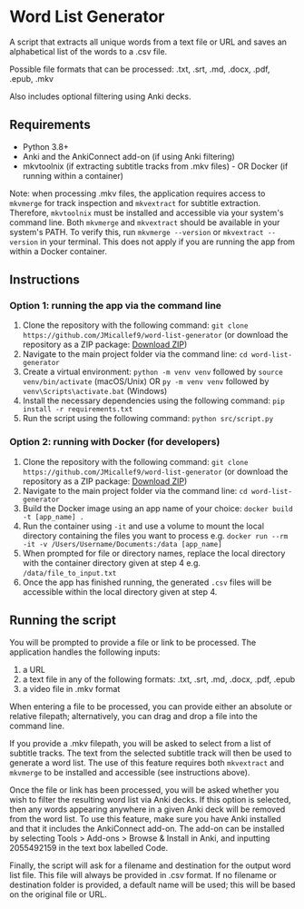# Word List Generator

A script that extracts all unique words from a text file or URL and saves an alphabetical list of the words to a .csv file.

Possible file formats that can be processed: .txt, .srt, .md, .docx, .pdf, .epub, .mkv

Also includes optional filtering using Anki decks.

## Requirements

- Python 3.8+
- Anki and the AnkiConnect add-on (if using Anki filtering)
- mkvtoolnix (if extracting subtitle tracks from .mkv files) - OR Docker (if running within a container)

Note: when processing .mkv files, the application requires access to `mkvmerge` for track inspection and `mkvextract` for subtitle extraction. Therefore, `mkvtoolnix` must be installed and accessible via your system's command line. Both `mkvmerge` and `mkvextract` should be available in your system's PATH. To verify this, run `mkvmerge --version` or `mkvextract --version` in your terminal. This does not apply if you are running the app from within a Docker container.

## Instructions

### Option 1: running the app via the command line

1. Clone the repository with the following command: `git clone https://github.com/JMicallef9/word-list-generator` (or download the repository as a ZIP package: [Download ZIP](https://github.com/JMicallef9/word-list-generator/archive/refs/heads/main.zip))
2. Navigate to the main project folder via the command line: `cd word-list-generator`
3. Create a virtual environment: `python -m venv venv` followed by `source venv/bin/activate` (macOS/Unix) OR `py -m venv venv` followed by `venv\Scripts\activate.bat` (Windows)
4. Install the necessary dependencies using the following command: `pip install -r requirements.txt`
5. Run the script using the following command: `python src/script.py`

### Option 2: running with Docker (for developers)

1. Clone the repository with the following command: `git clone https://github.com/JMicallef9/word-list-generator` (or download the repository as a ZIP package: [Download ZIP](https://github.com/JMicallef9/word-list-generator/archive/refs/heads/main.zip))
2. Navigate to the main project folder via the command line: `cd word-list-generator`
3. Build the Docker image using an app name of your choice: `docker build -t [app_name] .`
4. Run the container using `-it` and use a volume to mount the local directory containing the files you want to process e.g. `docker run --rm -it -v /Users/Username/Documents:/data [app_name]`
5. When prompted for file or directory names, replace the local directory with the container directory given at step 4 e.g. `/data/file_to_input.txt` 
6. Once the app has finished running, the generated `.csv` files will be accessible within the local directory given at step 4.

## Running the script

You will be prompted to provide a file or link to be processed. The application handles the following inputs:

1. a URL
2. a text file in any of the following formats: .txt, .srt, .md, .docx, .pdf, .epub
3. a video file in .mkv format

When entering a file to be processed, you can provide either an absolute or relative filepath; alternatively, you can drag and drop a file into the command line.

If you provide a .mkv filepath, you will be asked to select from a list of subtitle tracks. The text from the selected subtitle track will then be used to generate a word list. The use of this feature requires both `mkvextract` and `mkvmerge` to be installed and accessible (see instructions above).

Once the file or link has been processed, you will be asked whether you wish to filter the resulting word list via Anki decks. If this option is selected, then any words appearing anywhere in a given Anki deck will be removed from the word list. To use this feature, make sure you have Anki installed and that it includes the AnkiConnect add-on. The add-on can be installed by selecting Tools > Add-ons > Browse & Install in Anki, and inputting 2055492159 in the text box labelled Code.

Finally, the script will ask for a filename and destination for the output word list file. This file will always be provided in .csv format. If no filename or destination folder is provided, a default name will be used; this will be based on the original file or URL.